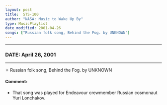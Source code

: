 ```yaml
---
layout: post
title:  STS-100
author: "NASA: Music to Wake Up By"
type: MusicPlaylist
date_modified: 2001-04-26
songs: ["Russian folk song, Behind the Fog. by UNKNOWN"]
---
```


----
### DATE: April 26, 2001
----
✧ Russian folk song, Behind the Fog. by UNKNOWN

#### Comment:
* That song was played for Endeavour crewmember Russian cosmonaut Yuri Lonchakov.



<br/>
<center>
	<a target="_blank"
	   href="https://twitter.com/intent/tweet?hashtags=Space,NASA,Playlist,NASAWakeupCalls,SpaceProgram&text={{ page.author}}, '{{ page.songs.first }}' {{ page.title }}, {{ page.date | date: '%B %d, %Y' }}. {{ site.url }}{{ page.url }}&via=nasawakeupcalls"><i class="fab fa-twitter" alt="Tweet this page" style="font-size: 1.3em;"></i></a>
	&nbsp; 	<i class="fas fa-user-astronaut" style="font-size: 1.5em;"></i> &nbsp;
    <a type="amzn" search="'Russian folk song, Behind the Fog. by UNKNOWN'" category="popular music">
    <i class="fab fa-amazon" style="font-size: 1.3em;"></i></a>
</center>
